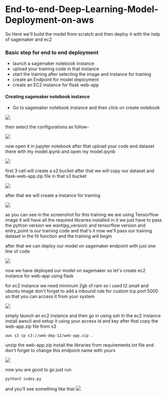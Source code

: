 # End-to-end-Deep-Learning-Model-Deployment-on-aws

So Here we'll build the model from scratch and then deploy it with the help of sagemaker and ec2 

### Basic step for end to end deployment
- launch a sagemaker notebook instance
- upload your training code in that instance
- start the training after selecting the image and instance for training 
- create an Endpoint for model deployment
- create an EC2 instance for flask web-app 



#### Creating sagemaker notebook instance 
- Go to sagemaker notebook instance and then click on create notebook

<img src="https://github.com/zerocool-11/End-to-end-Deep-Learning-Model-Deployment-on-aws/blob/main/images/sagemaker.png">

then select the configurations as  follow-

<img src="https://github.com/zerocool-11/End-to-end-Deep-Learning-Model-Deployment-on-aws/blob/main/images/notebook-2.png">

now open it in jupyter notebook  after that upload your code and dataset there with my model.ipynb and open my model.ipynb

<img src="https://github.com/zerocool-11/End-to-end-Deep-Learning-Model-Deployment-on-aws/blob/main/images/notebook-1.png">

first 3 cell will create a s3 bucket after that we will copy our dataset and flask-web-app.zip file in that s3 bucket 

<img src="https://github.com/zerocool-11/End-to-end-Deep-Learning-Model-Deployment-on-aws/blob/main/images/image.png">

after that we will create a instance for training

<img src="https://github.com/zerocool-11/End-to-end-Deep-Learning-Model-Deployment-on-aws/blob/main/images/train.png">

as you can see in the screenshot for this training we are using Tensorflow image it will have all the required libraries installed in it we just have to pass the python version we want(py_version) and tensorflow version and entry_point is our training code and that's it now we'll pass our training dataset in the fit function and the training will begin

after that we can deploy our model on sagemaker endpoint with just one line of code

<img src="https://github.com/zerocool-11/End-to-end-Deep-Learning-Model-Deployment-on-aws/blob/main/images/dep.png">

now we have deployed our model on sagemaker so let's create ec2 instance for web-app using flask

for ec2 instance we need minimum 2gb of ram so i used t2.small and ubuntu image 
don't forget to add a inbound rule for custom tcp port 5000 so that you can access it from your system

<img src="https://github.com/zerocool-11/End-to-end-Deep-Learning-Model-Deployment-on-aws/blob/main/images/rules.png">

simply launch an ec2 instance and then go in using ssh
In the ec2 instance install awscli and setup it using your access id and key after that copy the web-app.zip file from s3 
```
aws s3 cp s3://web-dep-12/web-app.zip .
```
unzip the web-app.zip
install the libraries from requirements.txt file 
and don't forget to change this endpoint name with yours

<img src="https://github.com/zerocool-11/End-to-end-Deep-Learning-Model-Deployment-on-aws/blob/main/images/endpoin.png">

now you are good to go just run  
```
python3 index.py
```
and you'll see something like that
<img src="https://github.com/zerocool-11/End-to-end-Deep-Learning-Model-Deployment-on-aws/blob/main/images/final.png">

